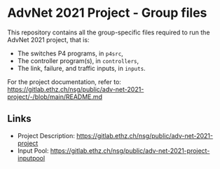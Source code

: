 # AdvNet 2021 Project - Group files

This repository contains all the group-specific files required to run the AdvNet 2021 project, that is:

- The switches P4 programs, in `p4src`, 
- The controller program(s), in `controllers`, 
- The link, failure, and traffic inputs, in `inputs`.

For the project documentation, refer to: https://gitlab.ethz.ch/nsg/public/adv-net-2021-project/-/blob/main/README.md

## Links

* Project Description: https://gitlab.ethz.ch/nsg/public/adv-net-2021-project
* Input Pool: https://gitlab.ethz.ch/nsg/public/adv-net-2021-project-inputpool
